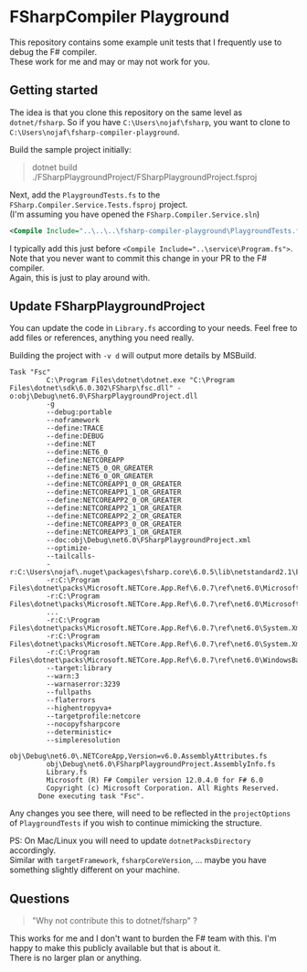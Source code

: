 # FSharpCompiler Playground

This repository contains some example unit tests that I frequently use to debug the F# compiler.  
These work for me and may or may not work for you.

## Getting started

The idea is that you clone this repository on the same level as `dotnet/fsharp`.
So if you have `C:\Users\nojaf\fsharp`, you want to clone to `C:\Users\nojaf\fsharp-compiler-playground`.

Build the sample project initially:

> dotnet build ./FSharpPlaygroundProject/FSharpPlaygroundProject.fsproj

Next, add the `PlaygroundTests.fs` to the `FSharp.Compiler.Service.Tests.fsproj` project.  
(I'm assuming you have opened the `FSharp.Compiler.Service.sln`)

```xml
<Compile Include="..\..\..\fsharp-compiler-playground\PlaygroundTests.fs" />
```

I typically add this just before `<Compile Include="..\service\Program.fs">`.  
Note that you never want to commit this change in your PR to the F# compiler.  
Again, this is just to play around with.

## Update FSharpPlaygroundProject

You can update the code in `Library.fs` according to your needs.
Feel free to add files or references, anything you need really.

Building the project with `-v d` will output more details by MSBuild.

```
Task "Fsc"
         C:\Program Files\dotnet\dotnet.exe "C:\Program Files\dotnet\sdk\6.0.302\FSharp\fsc.dll" -o:obj\Debug\net6.0\FSharpPlaygroundProject.dll
         -g
         --debug:portable
         --noframework
         --define:TRACE
         --define:DEBUG
         --define:NET
         --define:NET6_0
         --define:NETCOREAPP
         --define:NET5_0_OR_GREATER
         --define:NET6_0_OR_GREATER
         --define:NETCOREAPP1_0_OR_GREATER
         --define:NETCOREAPP1_1_OR_GREATER
         --define:NETCOREAPP2_0_OR_GREATER
         --define:NETCOREAPP2_1_OR_GREATER
         --define:NETCOREAPP2_2_OR_GREATER
         --define:NETCOREAPP3_0_OR_GREATER
         --define:NETCOREAPP3_1_OR_GREATER
         --doc:obj\Debug\net6.0\FSharpPlaygroundProject.xml
         --optimize-
         --tailcalls-
         -r:C:\Users\nojaf\.nuget\packages\fsharp.core\6.0.5\lib\netstandard2.1\FSharp.Core.dll
         -r:C:\Program Files\dotnet\packs\Microsoft.NETCore.App.Ref\6.0.7\ref\net6.0\Microsoft.CSharp.dll
         -r:C:\Program Files\dotnet\packs\Microsoft.NETCore.App.Ref\6.0.7\ref\net6.0\Microsoft.VisualBasic.Core.dll
         ...
         -r:C:\Program Files\dotnet\packs\Microsoft.NETCore.App.Ref\6.0.7\ref\net6.0\System.Xml.XPath.dll
         -r:C:\Program Files\dotnet\packs\Microsoft.NETCore.App.Ref\6.0.7\ref\net6.0\System.Xml.XPath.XDocument.dll
         -r:C:\Program Files\dotnet\packs\Microsoft.NETCore.App.Ref\6.0.7\ref\net6.0\WindowsBase.dll
         --target:library
         --warn:3
         --warnaserror:3239
         --fullpaths
         --flaterrors
         --highentropyva+
         --targetprofile:netcore
         --nocopyfsharpcore
         --deterministic+
         --simpleresolution
         obj\Debug\net6.0\.NETCoreApp,Version=v6.0.AssemblyAttributes.fs
         obj\Debug\net6.0\FSharpPlaygroundProject.AssemblyInfo.fs
         Library.fs
         Microsoft (R) F# Compiler version 12.0.4.0 for F# 6.0
         Copyright (c) Microsoft Corporation. All Rights Reserved.
       Done executing task "Fsc".
```

Any changes you see there, will need to be reflected in the `projectOptions` of `PlaygroundTests` if you wish to continue mimicking the structure.

PS: On Mac/Linux you will need to update `dotnetPacksDirectory` accordingly.  
Similar with `targetFramework`, `fsharpCoreVersion`, ... maybe you have something slightly different on your machine.

## Questions

> "Why not contribute this to dotnet/fsharp" ?

This works for me and I don't want to burden the F# team with this. I'm happy to make this publicly available but that is about it.  
There is no larger plan or anything.